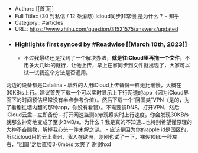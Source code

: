 - Author:: [[首页]]
- Full Title:: (30 封私信 / 12 条消息) Icloud同步非常慢,是为什么？ - 知乎
- Category:: #articles
- URL:: https://www.zhihu.com/question/31521575/answers/updated
- ### Highlights first synced by #Readwise [[March 10th, 2023]]
    - 不过我最终还是找到了一个解决办法，**就是往iCloud里再拖一个文件**，不用多大几kb的就行，让他上传，早上在家同步到文件就出现了，大家可以试一试我这个方法是否通用。

两边的设备都是Catalina
    - 墙外的人用iCloud上传备份一样无比缓慢，大概在30KB/s上行。建议首先下载一个可以实时显示上下行网速的app（因为iCloud界面下的时间预估经常没有半点参考价值）。然后下载一个“回国类”VPN（是的，为了看剧往墙内翻的那种app，你没有看错）。不需要调DNS，打开VPN，然后iCloud云盘—立即备份—打开网速监测app观察实时上行速度。你会发现30KB/s就那么神奇地变成了至少3MB/s。为什么？我是真的不知道…也特别希望懂原理的大神不吝赐教，解掉我心头一件未解之谜。
    - 应该是因为你的apple id是国区的，所以icloud用的云上贵州，我人在欧洲，刚刚也试了一下，裸传10kb一秒左右，“回国”之后直接3-6mb/s 太爽了 谢谢hxd
